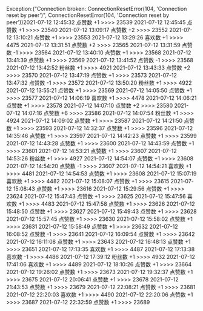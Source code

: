 Exception:("Connection broken: ConnectionResetError(104, 'Connection reset by peer')", ConnectionResetError(104, 'Connection reset by peer'))2021-07-12  12:45:32   点赞数 +1 >>>> 23539
2021-07-12  12:45:45   点赞数 +1 >>>> 23540
2021-07-12  13:09:17   点赞数 +2 >>>> 23552
2021-07-12  13:10:21   点赞数 +1 >>>> 23553
2021-07-12  13:29:26   喜欢数 +1 >>>> 4475
2021-07-12  13:31:51   点赞数 +2 >>>> 23565
2021-07-12  13:31:59   点赞数 -1 >>>> 23564
2021-07-12  13:40:10   点赞数 +1 >>>> 23568
2021-07-12  13:41:39   点赞数 +1 >>>> 23569
2021-07-12  13:41:52   点赞数 -1 >>>> 23568
2021-07-12  13:42:52   粉丝数 +1 >>>> 4921
2021-07-12  13:43:33   点赞数 +2 >>>> 23570
2021-07-12  13:47:19   点赞数 +1 >>>> 23573
2021-07-12  13:47:32   点赞数 -1 >>>> 23572
2021-07-12  13:50:20   粉丝数 +1 >>>> 4922
2021-07-12  13:55:21   点赞数 +1 >>>> 23569
2021-07-12  14:05:50   点赞数 +1 >>>> 23577
2021-07-12  14:06:19   喜欢数 +1 >>>> 4478
2021-07-12  14:06:21   点赞数 +1 >>>> 23578
2021-07-12  14:07:10   点赞数 +2 >>>> 23580
2021-07-12  14:07:16   点赞数 +6 >>>> 23586
2021-07-12  14:07:54   粉丝数 +1 >>>> 4924
2021-07-12  14:09:02   点赞数 +1 >>>> 23587
2021-07-12  14:21:50   点赞数 +1 >>>> 23593
2021-07-12  14:32:37   点赞数 +1 >>>> 23596
2021-07-12  14:35:46   点赞数 +1 >>>> 23597
2021-07-12  14:42:23   点赞数 +1 >>>> 23599
2021-07-12  14:43:28   点赞数 +1 >>>> 23600
2021-07-12  14:43:59   点赞数 +1 >>>> 23601
2021-07-12  14:53:21   点赞数 +1 >>>> 23607
2021-07-12  14:53:26   粉丝数 +1 >>>> 4927
2021-07-12  14:54:07   点赞数 +1 >>>> 23608
2021-07-12  14:54:20   点赞数 -1 >>>> 23607
2021-07-12  14:54:21   喜欢数 +1 >>>> 4481
2021-07-12  14:54:53   点赞数 +1 >>>> 23608
2021-07-12  15:07:19   喜欢数 +1 >>>> 4482
2021-07-12  15:08:07   点赞数 +1 >>>> 23615
2021-07-12  15:08:43   点赞数 +1 >>>> 23616
2021-07-12  15:29:56   点赞数 +1 >>>> 23624
2021-07-12  15:47:43   点赞数 +1 >>>> 23625
2021-07-12  15:47:56   喜欢数 +1 >>>> 4483
2021-07-12  15:47:58   点赞数 +1 >>>> 23626
2021-07-12  15:48:50   点赞数 +1 >>>> 23627
2021-07-12  15:49:43   点赞数 +1 >>>> 23628
2021-07-12  15:57:45   点赞数 +1 >>>> 23630
2021-07-12  15:58:02   点赞数 +1 >>>> 23631
2021-07-12  15:58:49   点赞数 +1 >>>> 23632
2021-07-12  16:08:52   点赞数 -1 >>>> 23641
2021-07-12  16:09:54   点赞数 +1 >>>> 23642
2021-07-12  16:11:08   点赞数 +1 >>>> 23643
2021-07-12  16:48:13   点赞数 +1 >>>> 23651
2021-07-12  17:13:35   喜欢数 +1 >>>> 4487
2021-07-12  17:13:38   喜欢数 -1 >>>> 4486
2021-07-12  17:39:12   粉丝数 +1 >>>> 4932
2021-07-12  17:41:06   喜欢数 +1 >>>> 4489
2021-07-12  18:10:26   点赞数 +1 >>>> 23664
2021-07-12  19:26:02   点赞数 +1 >>>> 23673
2021-07-12  19:32:37   点赞数 +1 >>>> 23675
2021-07-12  20:06:41   点赞数 +1 >>>> 23678
2021-07-12  21:43:53   点赞数 +1 >>>> 23679
2021-07-12  22:08:21   点赞数 +1 >>>> 23681
2021-07-12  22:20:03   喜欢数 +1 >>>> 4490
2021-07-12  22:20:06   点赞数 +1 >>>> 23687
2021-07-12  22:32:59   点赞数 +1 >>>> 23689
